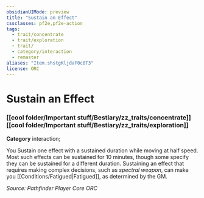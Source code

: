```yaml
---
obsidianUIMode: preview
title: "Sustain an Effect"
cssclasses: pf2e,pf2e-action
tags:
  - trait/concentrate
  - trait/exploration
  - trait/
  - category/interaction
  - remaster
aliases: "Item.shstgKljdaF0c8T3"
license: ORC
---
```

# Sustain an Effect

### [[cool folder/Important stuff/Bestiary/zz_traits/concentrate]][[cool folder/Important stuff/Bestiary/zz_traits/exploration]]

**Category** interaction; 




You Sustain one effect with a sustained duration while moving at half speed. Most such effects can be sustained for 10 minutes, though some specify they can be sustained for a different duration. Sustaining an effect that requires making complex decisions, such as _spectral weapon_, can make you [[Conditions/Fatigued|Fatigued]], as determined by the GM.

*Source: Pathfinder Player Core*
*ORC*